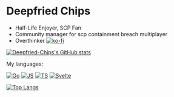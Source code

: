 # Deepfried Chips

- Half-Life Enjoyer, SCP Fan
- Community manager for scp containment breach multiplayer
- Overthinker
[![ko-fi](https://ko-fi.com/img/githubbutton_sm.svg)](https://ko-fi.com/D1D8E6XPY)

[![Deepfried-Chips's GitHub stats](https://github-readme-stats.vercel.app/api?username=Deepfried-Chips&count_private=true&show_icons=true&theme=github_dark)](https://github.com/Deepfried-Chips/)

My languages:

[![Go](https://img.shields.io/badge/Go-000000?logo=Go&style=flat-square)](https://github.com/Deepfried-Chips)
[![JS](https://img.shields.io/badge/JS-000000?logo=Javascript&style=flat-square)](https://github.com/Deepfried-Chips)
[![TS](https://img.shields.io/badge/TS-000000?logo=Typescript&style=flat-square)](https://github.com/Deepfried-Chips)
[![Svelte](https://img.shields.io/badge/Svelte-000000?logo=Svelte&style=flat-square)](https://github.com/Deepfried-Chips)

[![Top Langs](https://github-readme-stats.vercel.app/api/top-langs/?username=Deepfried-Chips&show_icons=true&theme=github_dark&count_private=true)](https://github.com/Deepfried-Chips/)
